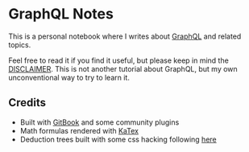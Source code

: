 # GraphQL Notes

This is a personal notebook where I writes about [GraphQL](https://facebook.github.io/react/blog/2015/05/01/graphql-introduction.html) and related topics.

Feel free to read it if you find it useful, but please keep in mind the [DISCLAIMER](content/DISCLAIMER.md).
This is not another tutorial about GraphQL, but my own unconventional way to try to learn it.

## Credits

* Built with [GitBook](https://www.gitbook.com/) and some community plugins
* Math formulas rendered with [KaTex](https://khan.github.io/KaTeX/)
* Deduction trees built with some css hacking following [here](http://stackoverflow.com/questions/16212364/how-do-i-display-a-proof-tree-with-html-css-and-or-javascript)
